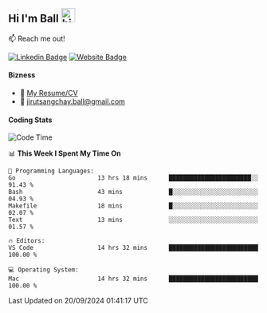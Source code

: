 ## Hi I'm Ball <img src="https://user-images.githubusercontent.com/1303154/88677602-1635ba80-d120-11ea-84d8-d263ba5fc3c0.gif" width="28px" height="28px" alt="hi">
 
:mailbox: Reach me out!

[![Linkedin Badge](https://img.shields.io/badge/-Jirut-0e76a8?style=flat&labelColor=0e76a8&logo=linkedin&logoColor=white)](https://www.linkedin.com/in/jirut-sangchay-338370251)
[![Website Badge](https://img.shields.io/badge/Website-184aa8?logo=website&logoColor=)](https://resume-jirut.web.app)

<!-- TODO: Add last video link -->
#### Bizness
- :paperclip: [My Resume/CV](https://github.com/Jirut01/Jirut01/blob/main/resume_jirut.pdf)
- :email: jirutsangchay.ball@gmail.com

#### Coding Stats


<!--START_SECTION:waka-->
![Code Time](http://img.shields.io/badge/Code%20Time-1%2C537%20hrs%2014%20mins-blue)

📊 **This Week I Spent My Time On** 

```text
💬 Programming Languages: 
Go                       13 hrs 18 mins      ███████████████████████░░   91.43 % 
Bash                     43 mins             █░░░░░░░░░░░░░░░░░░░░░░░░   04.93 % 
Makefile                 18 mins             █░░░░░░░░░░░░░░░░░░░░░░░░   02.07 % 
Text                     13 mins             ░░░░░░░░░░░░░░░░░░░░░░░░░   01.57 % 

🔥 Editors: 
VS Code                  14 hrs 32 mins      █████████████████████████   100.00 % 

💻 Operating System: 
Mac                      14 hrs 32 mins      █████████████████████████   100.00 % 
```


 Last Updated on 20/09/2024 01:41:17 UTC
<!--END_SECTION:waka-->
